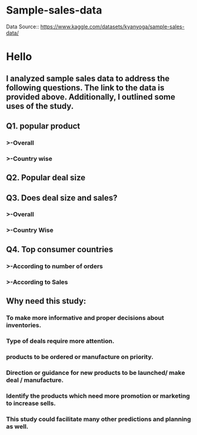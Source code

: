 # Sample-sales-data
Data Source:: https://www.kaggle.com/datasets/kyanyoga/sample-sales-data/

# Hello 
## I analyzed sample sales data to address the following questions. The link to the data is provided above. Additionally, I outlined some uses of the study.
## 
## Q1. popular product
### >-**Overall**
### >-Country wise
## Q2. Popular deal size
## Q3. Does deal size and sales?
### >-Overall
### >-Country Wise
## Q4. Top consumer countries
### >-According to number of orders
### >-According to Sales

## Why need this study:

### To make more informative and proper decisions about inventories.

### Type of deals require more attention.

### products to be ordered or manufacture on priority.

### Direction or guidance for new products to be launched/ make deal / manufacture.

### Identify the products which need more promotion or marketing to increase sells.
### This study could facilitate many other predictions and planning as well.
